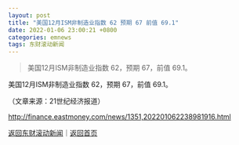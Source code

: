 ```yaml
---
layout: post
title: "美国12月ISM非制造业指数 62 预期 67 前值 69.1"
date: 2022-01-06 23:00:21 +0800
categories: emnews
tags: 东财滚动新闻
---
```

> 美国12月ISM非制造业指数 62，预期 67，前值 69.1。

<p>美国12月ISM非制造业指数 62，预期 67，前值 69.1。</p><p class="em_media">（文章来源：21世纪经济报道）</p>

<http://finance.eastmoney.com/news/1351,202201062238981916.html>

[返回东财滚动新闻](//finews.withounder.com/emnews/)｜[返回首页](//finews.withounder.com/)